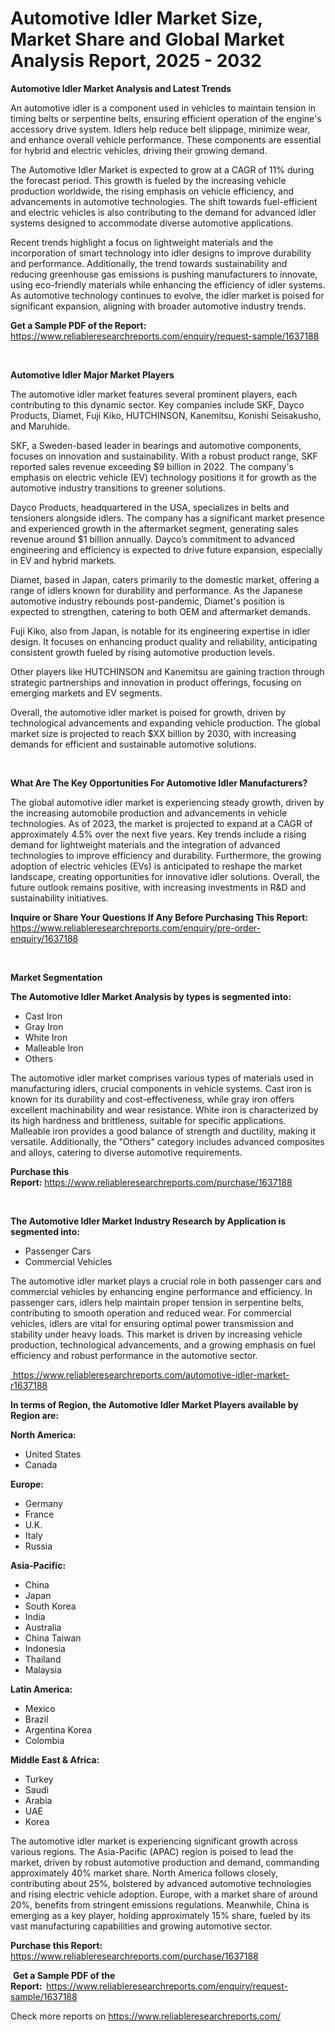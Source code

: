 <p><h1>Automotive Idler Market Size, Market Share and Global Market Analysis Report, 2025 - 2032</h1></p><p><strong>Automotive Idler Market Analysis and Latest Trends</strong></p>
<p><p>An automotive idler is a component used in vehicles to maintain tension in timing belts or serpentine belts, ensuring efficient operation of the engine's accessory drive system. Idlers help reduce belt slippage, minimize wear, and enhance overall vehicle performance. These components are essential for hybrid and electric vehicles, driving their growing demand.</p><p>The Automotive Idler Market is expected to grow at a CAGR of 11% during the forecast period. This growth is fueled by the increasing vehicle production worldwide, the rising emphasis on vehicle efficiency, and advancements in automotive technologies. The shift towards fuel-efficient and electric vehicles is also contributing to the demand for advanced idler systems designed to accommodate diverse automotive applications. </p><p>Recent trends highlight a focus on lightweight materials and the incorporation of smart technology into idler designs to improve durability and performance. Additionally, the trend towards sustainability and reducing greenhouse gas emissions is pushing manufacturers to innovate, using eco-friendly materials while enhancing the efficiency of idler systems. As automotive technology continues to evolve, the idler market is poised for significant expansion, aligning with broader automotive industry trends.</p></p>
<p><strong>Get a Sample PDF of the Report:&nbsp;</strong> <a href="https://www.reliableresearchreports.com/enquiry/request-sample/1637188?utm_campaign=2395&utm_medium=2&utm_source=Github&utm_content=ia&utm_term=23032025&utm_id=automotive-idler">https://www.reliableresearchreports.com/enquiry/request-sample/1637188</a></p>
<p>&nbsp;</p>
<p><strong>Automotive Idler Major Market Players</strong></p>
<p><p>The automotive idler market features several prominent players, each contributing to this dynamic sector. Key companies include SKF, Dayco Products, Diamet, Fuji Kiko, HUTCHINSON, Kanemitsu, Konishi Seisakusho, and Maruhide.</p><p>SKF, a Sweden-based leader in bearings and automotive components, focuses on innovation and sustainability. With a robust product range, SKF reported sales revenue exceeding $9 billion in 2022. The company's emphasis on electric vehicle (EV) technology positions it for growth as the automotive industry transitions to greener solutions.</p><p>Dayco Products, headquartered in the USA, specializes in belts and tensioners alongside idlers. The company has a significant market presence and experienced growth in the aftermarket segment, generating sales revenue around $1 billion annually. Dayco’s commitment to advanced engineering and efficiency is expected to drive future expansion, especially in EV and hybrid markets.</p><p>Diamet, based in Japan, caters primarily to the domestic market, offering a range of idlers known for durability and performance. As the Japanese automotive industry rebounds post-pandemic, Diamet's position is expected to strengthen, catering to both OEM and aftermarket demands.</p><p>Fuji Kiko, also from Japan, is notable for its engineering expertise in idler design. It focuses on enhancing product quality and reliability, anticipating consistent growth fueled by rising automotive production levels.</p><p>Other players like HUTCHINSON and Kanemitsu are gaining traction through strategic partnerships and innovation in product offerings, focusing on emerging markets and EV segments.</p><p>Overall, the automotive idler market is poised for growth, driven by technological advancements and expanding vehicle production. The global market size is projected to reach $XX billion by 2030, with increasing demands for efficient and sustainable automotive solutions.</p></p>
<p>&nbsp;</p>
<p><strong>What Are The Key Opportunities For Automotive Idler Manufacturers?</strong></p>
<p><p>The global automotive idler market is experiencing steady growth, driven by the increasing automobile production and advancements in vehicle technologies. As of 2023, the market is projected to expand at a CAGR of approximately 4.5% over the next five years. Key trends include a rising demand for lightweight materials and the integration of advanced technologies to improve efficiency and durability. Furthermore, the growing adoption of electric vehicles (EVs) is anticipated to reshape the market landscape, creating opportunities for innovative idler solutions. Overall, the future outlook remains positive, with increasing investments in R&D and sustainability initiatives.</p></p>
<p><strong>Inquire or Share Your Questions If Any Before Purchasing This Report:</strong> <a href="https://www.reliableresearchreports.com/enquiry/pre-order-enquiry/1637188?utm_campaign=2395&utm_medium=2&utm_source=Github&utm_content=ia&utm_term=23032025&utm_id=automotive-idler">https://www.reliableresearchreports.com/enquiry/pre-order-enquiry/1637188</a></p>
<p>&nbsp;</p>
<p><strong>Market Segmentation</strong></p>
<p><strong>The Automotive Idler Market Analysis by types is segmented into:</strong></p>
<p><ul><li>Cast Iron</li><li>Gray Iron</li><li>White Iron</li><li>Malleable Iron</li><li>Others</li></ul></p>
<p><p>The automotive idler market comprises various types of materials used in manufacturing idlers, crucial components in vehicle systems. Cast iron is known for its durability and cost-effectiveness, while gray iron offers excellent machinability and wear resistance. White iron is characterized by its high hardness and brittleness, suitable for specific applications. Malleable iron provides a good balance of strength and ductility, making it versatile. Additionally, the "Others" category includes advanced composites and alloys, catering to diverse automotive requirements.</p></p>
<p><strong>Purchase this Report:&nbsp;</strong><a href="https://www.reliableresearchreports.com/purchase/1637188?utm_campaign=2395&utm_medium=2&utm_source=Github&utm_content=ia&utm_term=23032025&utm_id=automotive-idler">https://www.reliableresearchreports.com/purchase/1637188</a></p>
<p>&nbsp;</p>
<p><strong>The Automotive Idler Market Industry Research by Application is segmented into:</strong></p>
<p><ul><li>Passenger Cars</li><li>Commercial Vehicles</li></ul></p>
<p><p>The automotive idler market plays a crucial role in both passenger cars and commercial vehicles by enhancing engine performance and efficiency. In passenger cars, idlers help maintain proper tension in serpentine belts, contributing to smooth operation and reduced wear. For commercial vehicles, idlers are vital for ensuring optimal power transmission and stability under heavy loads. This market is driven by increasing vehicle production, technological advancements, and a growing emphasis on fuel efficiency and robust performance in the automotive sector.</p></p>
<p><a href="https://www.reliableresearchreports.com/automotive-idler-market-r1637188?utm_campaign=2395&utm_medium=2&utm_source=Github&utm_content=ia&utm_term=23032025&utm_id=automotive-idler">&nbsp;https://www.reliableresearchreports.com/automotive-idler-market-r1637188</a></p>
<p><strong>In terms of Region, the Automotive Idler Market Players available by Region are:</strong></p>
<p>
    <p> <strong> North America: </strong>
        <ul>
            <li>United States</li>
            <li>Canada</li>
        </ul>
        </p> 
    <p> <strong> Europe: </strong>
        <ul>
            <li>Germany</li>
            <li>France</li>
            <li>U.K.</li>
            <li>Italy</li>
            <li>Russia</li>
        </ul>
        </p> 
    <p> <strong> Asia-Pacific: </strong>
        <ul>
            <li>China</li>
            <li>Japan</li>
            <li>South Korea</li>
            <li>India</li>
            <li>Australia</li>
            <li>China Taiwan</li>
            <li>Indonesia</li>
            <li>Thailand</li>
            <li>Malaysia</li>
        </ul>
        </p> 
    <p> <strong> Latin America: </strong>
        <ul>
            <li>Mexico</li>
            <li>Brazil</li>
            <li>Argentina Korea</li>
            <li>Colombia</li>
        </ul>
        </p> 
    <p> <strong> Middle East & Africa: </strong>
        <ul>
            <li>Turkey</li>
            <li>Saudi</li>
            <li>Arabia</li>
            <li>UAE</li>
            <li>Korea</li>
        </ul>
    </p>
    </p>
<p><p>The automotive idler market is experiencing significant growth across various regions. The Asia-Pacific (APAC) region is poised to lead the market, driven by robust automotive production and demand, commanding approximately 40% market share. North America follows closely, contributing about 25%, bolstered by advanced automotive technologies and rising electric vehicle adoption. Europe, with a market share of around 20%, benefits from stringent emissions regulations. Meanwhile, China is emerging as a key player, holding approximately 15% share, fueled by its vast manufacturing capabilities and growing automotive sector.</p></p>
<p><strong>Purchase this Report: </strong><a href="https://www.reliableresearchreports.com/purchase/1637188?utm_campaign=2395&utm_medium=2&utm_source=Github&utm_content=ia&utm_term=23032025&utm_id=automotive-idler">https://www.reliableresearchreports.com/purchase/1637188</a></p>
<p>&nbsp;<strong>Get a Sample PDF of the Report:&nbsp;&nbsp;</strong><a href="https://www.reliableresearchreports.com/enquiry/request-sample/1637188?utm_campaign=2395&utm_medium=2&utm_source=Github&utm_content=ia&utm_term=23032025&utm_id=automotive-idler">https://www.reliableresearchreports.com/enquiry/request-sample/1637188</a></p>
<p><strong></strong></p>
<p>Check more reports on <a href="https://www.reliableresearchreports.com/?utm_campaign=2395&utm_medium=2&utm_source=Github&utm_content=ia&utm_term=23032025&utm_id=automotive-idler">https://www.reliableresearchreports.com/</a></p>